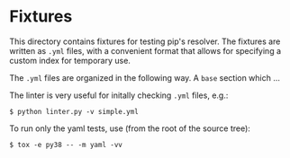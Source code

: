 # Fixtures

This directory contains fixtures for testing pip's resolver.
The fixtures are written as `.yml` files, with a convenient format
that allows for specifying a custom index for temporary use.

The `.yml` files are organized in the following way.  A `base` section
which ...

The linter is very useful for initally checking `.yml` files, e.g.:

    $ python linter.py -v simple.yml

To run only the yaml tests, use (from the root of the source tree):

    $ tox -e py38 -- -m yaml -vv


<!-- TODO: Add a good description of the format and how it can be used. -->

